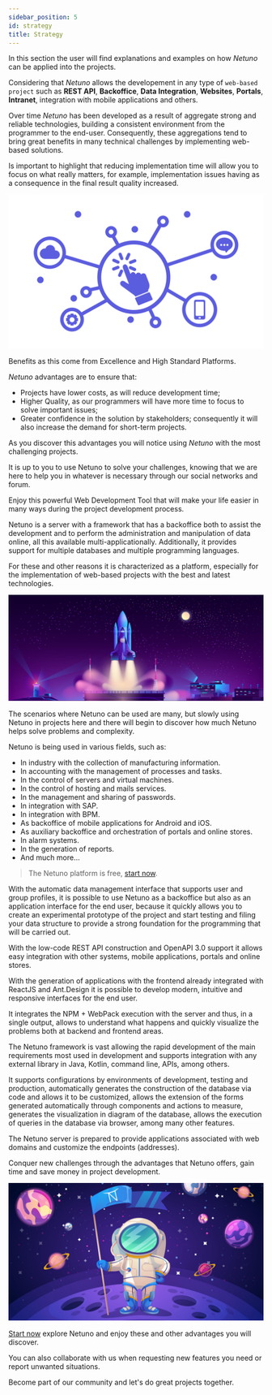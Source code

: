 ```yaml
---
sidebar_position: 5
id: strategy
title: Strategy
---
```


In this section the user will find explanations and examples on how _Netuno_ can be applied into the projects.

Considering that _Netuno_ allows the developement in any type of `web-based project` such as **REST API**, **Backoffice**, **Data Integration**, **Websites**, **Portals**, **Intranet**, integration with mobile applications and others.

Over time _Netuno_ has been developed as a result of aggregate strong and reliable technologies, building a consistent environment from the programmer to the end-user. Consequently, these aggregations tend to bring great benefits in many technical challenges by implementing web-based solutions.

Is important to highlight that reducing implementation time will allow you to focus on what really matters, for example, implementation issues having as a consequence in the final result quality increased.

![Netuno & Web Solutions](/docs/assets/business/overview.svg "Netuno & Web Solutions.")

Benefits as this come from Excellence and High Standard Platforms.

_Netuno_ advantages are to ensure that:

- Projects have lower costs, as will reduce development time; 
- Higher Quality, as our programmers will have more time to focus to solve important issues;
- Greater confidence in the solution by stakeholders; consequently it will also increase the demand for short-term projects.

As you discover this advantages you will notice using _Netuno_ with the most challenging projects.

It is up to you to use Netuno to solve your challenges, knowing that we are here to help you in whatever is necessary through our social networks and forum.

Enjoy this powerful Web Development Tool that will make your life easier in many ways during the project development process.


Netuno is a server with a framework that has a backoffice both to assist the development and to perform the administration and manipulation of data online, all this available multi-applicationally. Additionally, it provides support for multiple databases and multiple programming languages.

For these and other reasons it is characterized as a platform, especially for the implementation of web-based projects with the best and latest technologies.

![Netuno is the platform for launching Web projects](/docs/assets/business/introduction.jpg "Netuno is the platform for launching Web projects.")

The scenarios where Netuno can be used are many, but slowly using Netuno in projects here and there will begin to discover how much Netuno helps solve problems and complexity.

Netuno is being used in various fields, such as:

- In industry with the collection of manufacturing information.
- In accounting with the management of processes and tasks.
- In the control of servers and virtual machines.
- In the control of hosting and mails services.
- In the management and sharing of passwords.
- In integration with SAP.
- In integration with BPM.
- As backoffice of mobile applications for Android and iOS.
- As auxiliary backoffice and orchestration of portals and online stores.
- In alarm systems.
- In the generation of reports.
- And much more...

> The Netuno platform is free, [start now](../get-started/installation).

With the automatic data management interface that supports user and group profiles, it is possible to use Netuno as a backoffice but also as an application interface for the end user, because it quickly allows you to create an experimental prototype of the project and start testing and filing your data structure to provide a strong foundation for the programming that will be carried out.

With the low-code REST API construction and OpenAPI 3.0 support it allows easy integration with other systems, mobile applications, portals and online stores.

With the generation of applications with the frontend already integrated with ReactJS and Ant.Design it is possible to develop modern, intuitive and responsive interfaces for the end user.

It integrates the NPM + WebPack execution with the server and thus, in a single output, allows to understand what happens and quickly visualize the problems both at backend and frontend areas.

The Netuno framework is vast allowing the rapid development of the main requirements most used in development and supports integration with any external library in Java, Kotlin, command line, APIs, among others.

It supports configurations by environments of development, testing and production, automatically generates the construction of the database via code and allows it to be customized, allows the extension of the forms generated automatically through components and actions to measure, generates the visualization in diagram of the database, allows the execution of queries in the database via browser, among many other features.

The Netuno server is prepared to provide applications associated with web domains and customize the endpoints (addresses).

Conquer new challenges through the advantages that Netuno offers, gain time and save money in project development.

![Netuno is the platform for launching Web projects](/docs/assets/business/introduction-conquest.jpg "Netuno is the platform for launching Web projects.")

[Start now](../get-started/installation) explore Netuno and enjoy these and other advantages you will discover.

You can also collaborate with us when requesting new features you need or report unwanted situations.

Become part of our community and let's do great projects together.
